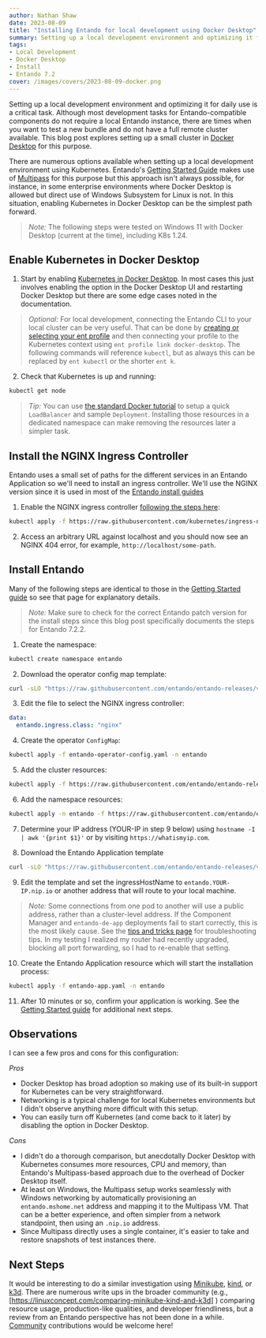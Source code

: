 ```yaml
---
author: Nathan Shaw
date: 2023-08-09
title: "Installing Entando for local development using Docker Desktop"
summary: Setting up a local development environment and optimizing it for daily use is a critical task. Although most development tasks for Entando-compatible components do not require a local Entando instance, there are times when you want to test a new bundle and do not have a full remote cluster available. This blog post explores setting up a small cluster in Docker Desktop for this purpose. 
tags:
- Local Development
- Docker Desktop
- Install
- Entando 7.2
cover: /images/covers/2023-08-09-docker.png
---
```

Setting up a local development environment and optimizing it for daily use is a critical task. Although most development tasks for Entando-compatible components do not require a local Entando instance, there are times when you want to test a new bundle and do not have a full remote cluster available. This blog post explores setting up a small cluster in [Docker Desktop](https://www.docker.com/products/docker-desktop/) for this purpose.

There are numerous options available when setting up a local development environment using Kubernetes. Entando's [Getting Started Guide](../v7.2/docs/getting-started/README.md) makes use of [Multipass](https://multipass.run/) for this purpose but this approach isn't always possible, for instance, in some enterprise environments where Docker Desktop is allowed but direct use of Windows Subsystem for Linux is not. In this situation, enabling Kubernetes in Docker Desktop can be the simplest path forward.

>*Note:* The following steps were tested on Windows 11 with Docker Desktop (current at the time), including K8s 1.24.

## Enable Kubernetes in Docker Desktop
1. Start by enabling [Kubernetes in Docker Desktop](https://docs.docker.com/desktop/kubernetes/). In most cases this just involves enabling the option in the Docker Desktop UI and restarting Docker Desktop but there are some edge cases noted in the documentation.

>*Optional:* For local development, connecting the Entando CLI to your local cluster can be very useful. That can be done by [creating or selecting your ent profile](../v7.2/docs/getting-started/entando-cli.md) and then connecting your profile to the Kubernetes context using `ent profile link docker-desktop`. The following commands will reference `kubectl`, but as always this can be replaced by `ent kubectl` or the shorter `ent k`.

2. Check that Kubernetes is up and running:
``` bash
kubectl get node
```

>*Tip:* You can use [the standard Docker tutorial](https://www.docker.com/blog/how-kubernetes-works-under-the-hood-with-docker-desktop/) to setup a quick `LoadBalancer` and sample `Deployment`. Installing those resources in a dedicated namespace can make removing the resources later a simpler task.

## Install the NGINX Ingress Controller
Entando uses a small set of paths for the different services in an Entando Application so we'll need to install an ingress controller. We'll use the NGINX version since it is used in most of the [Entando install guides](../v7.2/tutorials/README.md)

1. Enable the NGINX ingress controller [following the steps here](https://kubernetes.github.io/ingress-nginx/deploy/#docker-desktop):
``` bash
kubectl apply -f https://raw.githubusercontent.com/kubernetes/ingress-nginx/controller-v1.8.1/deploy/static/provider/cloud/deploy.yaml
```

2. Access an arbitrary URL against localhost and you should now see an NGINX 404 error, for example, `http://localhost/some-path`.

## Install Entando
Many of the following steps are identical to those in the [Getting Started guide](../v7.2/docs/getting-started/README.md) so see that page for explanatory details. 
> *Note:* Make sure to check for the correct Entando patch version for the install steps since this blog post specifically documents the steps for Entando 7.2.2.

1. Create the namespace:
``` bash
kubectl create namespace entando
```

2. Download the operator config map template:
``` bash
curl -sLO "https://raw.githubusercontent.com/entando/entando-releases/v7.2.2/dist/ge-1-1-6/samples/entando-operator-config.yaml"
```

3. Edit the file to select the NGINX ingress controller:
``` yaml
data: 
  entando.ingress.class: "nginx"
```

4. Create the operator `ConfigMap`:
``` bash
kubectl apply -f entando-operator-config.yaml -n entando
```

5. Add the cluster resources:
``` bash
kubectl apply -f https://raw.githubusercontent.com/entando/entando-releases/v7.2.2/dist/ge-1-1-6/namespace-scoped-deployment/cluster-resources.yaml
```

6. Add the namespace resources:
``` bash
kubectl apply -n entando -f https://raw.githubusercontent.com/entando/entando-releases/v7.2.2/dist/ge-1-1-6/namespace-scoped-deployment/namespace-resources.yaml
```

7. Determine your IP address (YOUR-IP in step 9 below) using `hostname -I | awk '{print $1}'` or by visiting `https://whatismyip.com`.

8. Download the Entando Application template
``` bash
curl -sLO "https://raw.githubusercontent.com/entando/entando-releases/v7.2.2/dist/ge-1-1-6/samples/entando-app.yaml"
```

9. Edit the template and set the ingressHostName to `entando.YOUR-IP.nip.io` or another address that will route to your local machine.
> *Note:* Some connections from one pod to another will use a public address, rather than a cluster-level address. If the Component Manager and `entando-de-app` deployments fail to start correctly, this is the most likely cause. See the [tips and tricks page](../v7.2/docs/reference/local-tips-and-tricks.md) for troubleshooting tips. In my testing I realized my router had recently upgraded, blocking all port forwarding, so I had to re-enable that setting.

10. Create the Entando Application resource which will start the installation process:
``` bash
kubectl apply -f entando-app.yaml -n entando
```

11. After 10 minutes or so, confirm your application is working. See the [Getting Started guide](../v7.2/docs/getting-started/README.md#next-steps) for additional next steps.

## Observations
I can see a few pros and cons for this configuration:

*Pros*
* Docker Desktop has broad adoption so making use of its built-in support for Kubernetes can be very straightforward.
* Networking is a typical challenge for local Kubernetes environments but I didn't observe anything more difficult with this setup.
* You can easily turn off Kubernetes (and come back to it later) by disabling the option in Docker Desktop.

*Cons*
* I didn't do a thorough comparison, but anecdotally Docker Desktop with Kubernetes consumes more resources, CPU and memory, than Entando's Multipass-based approach due to the overhead of Docker Desktop itself.
* At least on Windows, the Multipass setup works seamlessly with Windows networking by automatically provisioning an `entando.mshome.net` address and mapping it to the Multipass VM. That can be a better experience, and often simpler from a network standpoint, then using an `.nip.io` address.
* Since Multipass directly uses a single container, it's easier to take and restore snapshots of test instances there.

## Next Steps
It would be interesting to do a similar investigation using [Minikube](https://minikube.sigs.k8s.io/docs/), [kind](https://kind.sigs.k8s.io/), or [k3d](https://k3d.io/). There are numerous write ups in the broader community (e.g., [https://linuxconcept.com/comparing-minikube-kind-and-k3d] ) comparing resource usage, production-like qualities, and developer friendliness, but a review from an Entando perspective has not been done in a while. [Community](../v7.2/docs/community/contributing.md) contributions would be welcome here!
